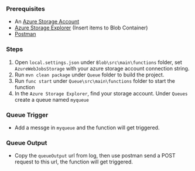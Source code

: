 ### Prerequisites
- An [Azure Storage Account](https://docs.microsoft.com/en-us/azure/storage/common/storage-quickstart-create-account?tabs=portal)
- [Azure Storage Explorer](https://azure.microsoft.com/en-us/features/storage-explorer/) (Insert items to Blob Container)
- [Postman](https://www.getpostman.com/)

### Steps
1. Open `local.settings.json` under `Blob\src\main\functions` folder, set `AzureWebJobsStorage` with your azure storage account connection string.
2. Run `mvn clean package` under `Queue` folder to build the project.
3. Run `func start` under `Queue\src\main\functions` folder to start the function
4. In the `Azure Storage Explorer`, find your storage account. Under `Queues` create a queue named `myqueue` 

### Queue Trigger
- Add a messge in `myqueue` and the function will get triggered.

### Queue Output
- Copy the `queueOutput` url from log, then use postman send a POST request to this url, the function will get triggered.